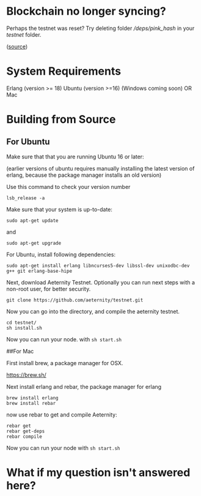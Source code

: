 # Blockchain no longer syncing? #

Perhaps the testnet was reset? Try deleting folder _/deps/pink_hash_ in your _testnet_ folder.

([source](https://github.com/aeternity/testnet/issues/41))

# System Requirements #

Erlang (version >= 18)
Ubuntu (version >=16) (Windows coming soon)
OR 
Mac

# Building from Source #

## For Ubuntu
Make sure that that you are running Ubuntu 16 or later:

(earlier versions of ubuntu requires manually installing the latest version of erlang, because the package manager installs an old version)

Use this command to check your version number
```
lsb_release -a
```

Make sure that your system is up-to-date:
```
sudo apt-get update
```
and
```
sudo apt-get upgrade
```

For Ubuntu, install following dependencies:

```
sudo apt-get install erlang libncurses5-dev libssl-dev unixodbc-dev g++ git erlang-base-hipe
```

Next, download Aeternity Testnet. Optionally you can run next steps with a non-root user, for better security.

```
git clone https://github.com/aeternity/testnet.git
```
Now you can go into the directory, and compile the aeternity testnet.

```
cd testnet/
sh install.sh
```

Now you can run your node. with ```sh start.sh```


##For Mac

First install brew, a package manager for OSX.

https://brew.sh/


Next install erlang and rebar, the package manager for erlang
```
brew install erlang
brew install rebar
```

now use rebar to get and compile Aeternity:

```
rebar get
rebar get-deps
rebar compile
```

Now you can run your node with ```sh start.sh```

# What if my question isn't answered here? # 
